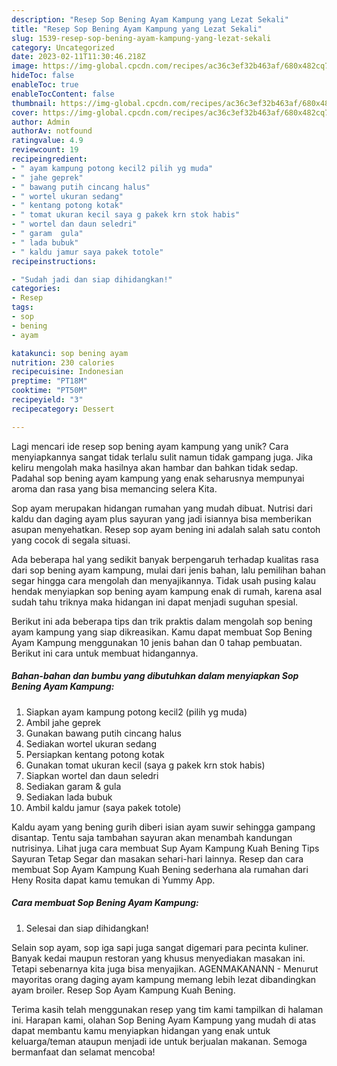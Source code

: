 ```yaml
---
description: "Resep Sop Bening Ayam Kampung yang Lezat Sekali"
title: "Resep Sop Bening Ayam Kampung yang Lezat Sekali"
slug: 1539-resep-sop-bening-ayam-kampung-yang-lezat-sekali
category: Uncategorized
date: 2023-02-11T11:30:46.218Z
image: https://img-global.cpcdn.com/recipes/ac36c3ef32b463af/680x482cq70/sop-bening-ayam-kampung-foto-resep-utama.jpg
hideToc: false
enableToc: true
enableTocContent: false
thumbnail: https://img-global.cpcdn.com/recipes/ac36c3ef32b463af/680x482cq70/sop-bening-ayam-kampung-foto-resep-utama.jpg
cover: https://img-global.cpcdn.com/recipes/ac36c3ef32b463af/680x482cq70/sop-bening-ayam-kampung-foto-resep-utama.jpg
author: Admin
authorAv: notfound
ratingvalue: 4.9
reviewcount: 19
recipeingredient:
- " ayam kampung potong kecil2 pilih yg muda"
- " jahe geprek"
- " bawang putih cincang halus"
- " wortel ukuran sedang"
- " kentang potong kotak"
- " tomat ukuran kecil saya g pakek krn stok habis"
- " wortel dan daun seledri"
- " garam  gula"
- " lada bubuk"
- " kaldu jamur saya pakek totole"
recipeinstructions:

- "Sudah jadi dan siap dihidangkan!"
categories:
- Resep
tags:
- sop
- bening
- ayam

katakunci: sop bening ayam 
nutrition: 230 calories
recipecuisine: Indonesian
preptime: "PT18M"
cooktime: "PT50M"
recipeyield: "3"
recipecategory: Dessert

---
```





Lagi mencari ide resep sop bening ayam kampung yang unik? Cara menyiapkannya sangat tidak terlalu sulit namun tidak gampang juga. Jika keliru mengolah maka hasilnya akan hambar dan bahkan tidak sedap. Padahal sop bening ayam kampung yang enak seharusnya mempunyai aroma dan rasa yang bisa memancing selera Kita.





Sop ayam merupakan hidangan rumahan yang mudah dibuat. Nutrisi dari kaldu dan daging ayam plus sayuran yang jadi isiannya bisa memberikan asupan menyehatkan. Resep sop ayam bening ini adalah salah satu contoh yang cocok di segala situasi.

Ada beberapa hal yang sedikit banyak berpengaruh terhadap kualitas rasa dari sop bening ayam kampung, mulai dari jenis bahan, lalu pemilihan bahan segar hingga cara mengolah dan menyajikannya. Tidak usah pusing kalau hendak menyiapkan sop bening ayam kampung enak di rumah, karena asal sudah tahu triknya maka hidangan ini dapat menjadi suguhan spesial.






Berikut ini ada beberapa tips dan trik praktis dalam mengolah sop bening ayam kampung yang siap dikreasikan. Kamu dapat membuat Sop Bening Ayam Kampung menggunakan 10 jenis bahan dan 0 tahap pembuatan. Berikut ini cara untuk membuat hidangannya.

<!--inarticleads1-->

##### Bahan-bahan dan bumbu yang dibutuhkan dalam menyiapkan Sop Bening Ayam Kampung:

1. Siapkan  ayam kampung potong kecil2 (pilih yg muda)
1. Ambil  jahe geprek
1. Gunakan  bawang putih cincang halus
1. Sediakan  wortel ukuran sedang
1. Persiapkan  kentang potong kotak
1. Gunakan  tomat ukuran kecil (saya g pakek krn stok habis)
1. Siapkan  wortel dan daun seledri
1. Sediakan  garam &amp; gula
1. Sediakan  lada bubuk
1. Ambil  kaldu jamur (saya pakek totole)


Kaldu ayam yang bening gurih diberi isian ayam suwir sehingga gampang disantap. Tentu saja tambahan sayuran akan menambah kandungan nutrisinya. Lihat juga cara membuat Sup Ayam Kampung Kuah Bening Tips Sayuran Tetap Segar dan masakan sehari-hari lainnya. Resep dan cara membuat Sop Ayam Kampung Kuah Bening sederhana ala rumahan dari Heny Rosita dapat kamu temukan di Yummy App. 

<!--inarticleads2-->

##### Cara membuat Sop Bening Ayam Kampung:


1. Selesai dan siap dihidangkan!

Selain sop ayam, sop iga sapi juga sangat digemari para pecinta kuliner. Banyak kedai maupun restoran yang khusus menyediakan masakan ini. Tetapi sebenarnya kita juga bisa menyajikan. AGENMAKANANN - Menurut mayoritas orang daging ayam kampung memang lebih lezat dibandingkan ayam broiler. Resep Sop Ayam Kampung Kuah Bening. 

Terima kasih telah menggunakan resep yang tim kami tampilkan di halaman ini. Harapan kami, olahan Sop Bening Ayam Kampung yang mudah di atas dapat membantu kamu menyiapkan hidangan yang enak untuk keluarga/teman ataupun menjadi ide untuk berjualan makanan. Semoga bermanfaat dan selamat mencoba!
